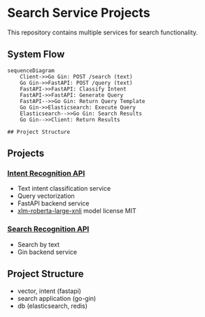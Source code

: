 # Search Service Projects

This repository contains multiple services for search functionality.


## System Flow
```mermaid
sequenceDiagram
    Client->>Go Gin: POST /search (text)
    Go Gin->>FastAPI: POST /query (text)
    FastAPI->>FastAPI: Classify Intent
    FastAPI->>FastAPI: Generate Query
    FastAPI-->>Go Gin: Return Query Template
    Go Gin->>Elasticsearch: Execute Query
    Elasticsearch-->>Go Gin: Search Results
    Go Gin-->>Client: Return Results

## Project Structure
```

## Projects

### [Intent Recognition API](/fastapi/intent-recognition-api/README.md)
- Text intent classification service
- Query vectorization
- FastAPI backend service
- [xlm-roberta-large-xnli](https://huggingface.co/joeddav/xlm-roberta-large-xnli) model license MIT

### [Search Recognition API](/recommendation/README.md)
- Search by text
- Gin backend service

## Project Structure
- vector, intent (fastapi)
- search application (go-gin)
- db (elasticsearch, redis)
